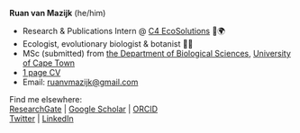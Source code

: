 **Ruan van Mazijk** (he/him)

- Research & Publications Intern @ [C4 EcoSolutions](https://github.com/C4EcoSolutions) 🌱🌍
- Ecologist, evolutionary biologist & botanist 🌿🌾
- MSc (submitted) from [the Department of Biological Sciences](www.biologicalsciences.uct.ac.za), [University of Cape Town](https://uct.ac.za/)
- [1 page CV](https://github.com/rvanmazijk/cv/blob/master/RvanMazijk_CV_1p.pdf)
- Email: ruanvmazijk@gmail.com

Find me elsewhere: \
[ResearchGate](https://www.researchgate.net/profile/Ruan-Van-Mazijk) | [Google Scholar](https://scholar.google.com/citations?user=lXBzsJ8AAAAJ&hl=en) | [ORCID](https://orcid.org/0000-0003-2659-6909) \
[Twitter](https://twitter.com/rvanmazijk) | [LinkedIn](https://www.linkedin.com/in/ruan-van-mazijk-4a04b0127/)

<!--
**rvanmazijk/rvanmazijk** is a ✨ _special_ ✨ repository because its `README.md` (this file) appears on your GitHub profile.

Here are some ideas to get you started:

- 🔭 I’m currently working on ...
- 🌱 I’m currently learning ...
- 👯 I’m looking to collaborate on ...
- 🤔 I’m looking for help with ...
- 💬 Ask me about ...
- 📫 How to reach me: ...
- 😄 Pronouns: ...
- ⚡ Fun fact: ...
-->
